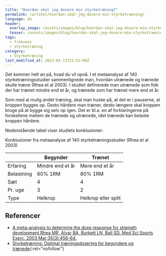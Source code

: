 ```yaml
---
title: "Hvordan skal jeg dosere min styrketræning?"
permalink: /artikel/hvordan-skal-jeg-dosere-min-styrketraening/
language: da
header:
  overlay_image: /assets/images/blog/hvordan-skal-jeg-dosere-min-styrketraening.jpg
  teaser: /assets/images/blog/hvordan-skal-jeg-dosere-min-styrketraening.jpg
tags:
  - frekvens
  - styrketræning
category:
  - Styrketræning
last_modified_at: 2013-02-13T21:53:00Z
---
```


Det kommer helt an på, hvad du vil opnå. I et metaanalyse af 140 styrketræningsstudier sammenlignede man, hvordan utrænede og trænede skulle træne (Rhea et al 2003). I studiet definerede man utrænede som folk der har trænet mindre end et år, og trænede som har trænet mere end et år.

Som med al mulig andet træning, skal man huske på, at det er i pauserne, at kroppen bygges op. Desto hårdere man træner, desto længere skal kroppen bruge på at bygge sig selv op igen. Det er bl.a. en af forklaringerne på forskellene mellem de trænede og utrænede, idet trænede kan belaste kroppen hårdere.

Nedenstående tabel viser studiets konklusioner:

Konklusioner fra metaanalyse af 140 styrketræningsstudier (Rhea et al 2003) 

|            | Begynder         | Trænet              |
|------------|------------------|---------------------|
| Erfaring   | Mindre end et år | Mere end et år      |
| Belastning | 60% 1RM          | 80% 1RM             | 
| Sæt        | 4                | 4                   |
| Pr. uge    | 3                | 2                   |
| Type       | Helkrop          | Helkrop eller split |

## Referencer

- [A meta-analysis to determine the dose response for strength development.](http://www.ncbi.nlm.nih.gov/entrez/query.fcgi?cmd=Retrieve&db=PubMed&list_uids=12618576&dopt=Abstract)[Rhea MR, Alvar BA, Burkett LN, Ball SD. Med Sci Sports Exerc. 2003 Mar;35(3):456-64.](http://www.ncbi.nlm.nih.gov/entrez/query.fcgi?cmd=Retrieve&db=PubMed&list_uids=12618576&dopt=Abstract)
- [Styrketræning: Optimal træningsdosering for begyndere og trænede](https://www.motion-online.dk/styrketraening-optimal-traeningsdosering-begyndere-traenede/){:rel="nofollow"}
